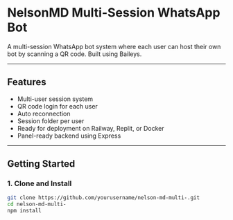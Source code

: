 # NelsonMD Multi-Session WhatsApp Bot

A multi-session WhatsApp bot system where each user can host their own bot by scanning a QR code. Built using Baileys.

---

## Features
- Multi-user session system
- QR code login for each user
- Auto reconnection
- Session folder per user
- Ready for deployment on Railway, Replit, or Docker
- Panel-ready backend using Express

---

## Getting Started

### 1. Clone and Install
```bash
git clone https://github.com/yourusername/nelson-md-multi-.git
cd nelson-md-multi-
npm install
